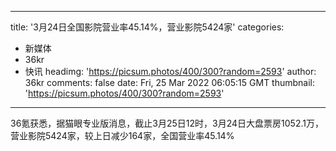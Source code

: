 
---
title: '3月24日全国影院营业率45.14%，营业影院5424家'
categories: 
 - 新媒体
 - 36kr
 - 快讯
headimg: 'https://picsum.photos/400/300?random=2593'
author: 36kr
comments: false
date: Fri, 25 Mar 2022 06:05:15 GMT
thumbnail: 'https://picsum.photos/400/300?random=2593'
---

<div>   
36氪获悉，据猫眼专业版消息，截止3月25日12时，3月24日大盘票房1052.1万，营业影院5424家，较上日减少164家，全国营业率45.14%  
</div>
            